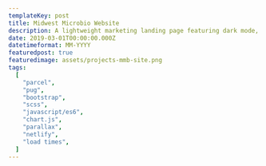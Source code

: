 ```yaml
---
templateKey: post
title: Midwest Microbio Website
description: A lightweight marketing landing page featuring dark mode, subtle parallax, and loads of SVGs. Pug/SCSS/ES6/Netlify.
date: 2019-03-01T00:00:00.000Z
datetimeformat: MM-YYYY
featuredpost: true
featuredimage: assets/projects-mmb-site.png
tags:
  [
    "parcel",
    "pug",
    "bootstrap",
    "scss",
    "javascript/es6",
    "chart.js",
    "parallax",
    "netlify",
    "load times",
  ]
---
```

